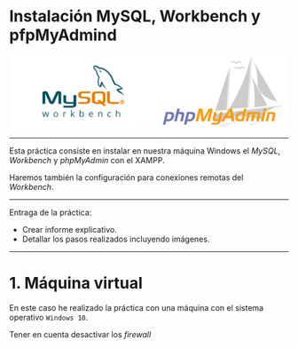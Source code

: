 # Instalación MySQL, Workbench y pfpMyAdmind

![portada](./img/portada.png)

___

Esta práctica consiste en instalar en nuestra máquina Windows el *MySQL*, *Workbench* y *phpMyAdmin* con el XAMPP.

Haremos también la configuración para conexiones remotas del *Workbench*.

___

Entraga de la práctica:

- Crear informe explicativo.
- Detallar los pasos realizados incluyendo imágenes.

___

# 1. Máquina virtual

En este caso he realizado la práctica con una máquina con el sistema operativo `Windows 10`.

Tener en cuenta desactivar los *firewall*
